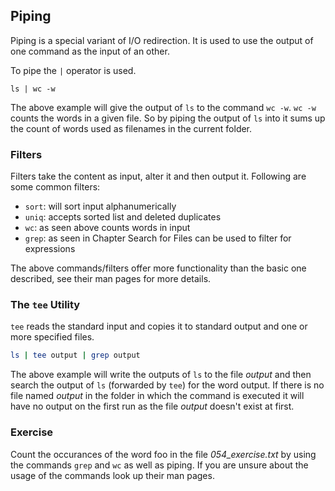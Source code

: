 ## Piping
Piping is a special variant of I/O redirection. It is used to use the output of one command as the input of an other.

To pipe the `|` operator is used.

~~~~
ls | wc -w
~~~~

The above example will give the output of `ls` to the command `wc -w`. `wc -w` counts the words in a given file. So by piping the output of `ls` into it sums up the count of words used as filenames in the current folder.

### Filters
Filters take the content as input, alter it and then output it. Following are some common filters:

- `sort`: will sort input alphanumerically 
- `uniq`: accepts sorted list and deleted duplicates
- `wc`: as seen above counts words in input 
- `grep`: as seen in Chapter Search for Files can be used to filter for expressions

The above commands/filters offer more functionality than the basic one described, see their man pages for more details.

### The `tee` Utility
`tee` reads the standard input and copies it to standard output and one or more specified files.

~~~~ bash
ls | tee output | grep output
~~~~

The above example will write the outputs of `ls` to the file *output* and then search the output of `ls` (forwarded by `tee`) for the word output.
If there is no file named *output* in the folder in which the command is executed it will have no output on the first run as the file *output* doesn't exist at first.

### Exercise
Count the occurances of the word foo in the file *054_exercise.txt* by using the commands `grep` and `wc` as well as piping.
If you are unsure about the usage of the commands look up their man pages.

